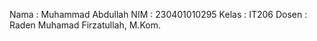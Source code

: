 Nama   : Muhammad Abdullah
NIM    : 230401010295
Kelas  : IT206
Dosen  : Raden Muhamad Firzatullah, M.Kom.
